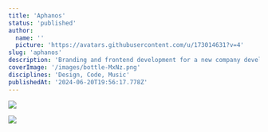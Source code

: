 ```yaml
---
title: 'Aphanos'
status: 'published'
author:
  name: ''
  picture: 'https://avatars.githubusercontent.com/u/173014631?v=4'
slug: 'aphanos'
description: 'Branding and frontend development for a new company developing AI/ML medical analysis tools.'
coverImage: '/images/bottle-MxNz.png'
disciplines: 'Design, Code, Music'
publishedAt: '2024-06-20T19:56:17.778Z'
---
```


![](/images/aphanos-Y0OD.jpg)

![](/images/aphanos-Q2OT.svg)